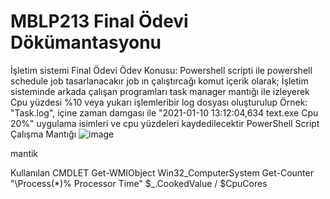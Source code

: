 # MBLP213 Final Ödevi Dökümantasyonu
İşletim sistemi Final Ödevi
Ödev Konusu:
Powershell scripti ile powershell schedule job tasarlanacakır job ın çalıştırcağı komut içerik olarak; İşletim sisteminde arkada çalışan programları task manager mantığı ile izleyerek Cpu yüzdesi %10 veya yukarı işlemleribir log dosyası oluşturulup Örnek: "Task.log", içine zaman damgası ile "2021-01-10 13:12:04,634 text.exe Cpu 20%" uygulama isimleri ve cpu yüzdeleri kaydedilecektir
PowerShell Script Çalışma Mantığı
![image](https://user-images.githubusercontent.com/97967616/149961855-651333d0-3441-4dea-871c-cd17b0ba1671.png)

mantik

Kullanılan CMDLET
Get-WMIObject Win32_ComputerSystem
Get-Counter "\Process(*)% Processor Time"
$_.CookedValue / $CpuCores
